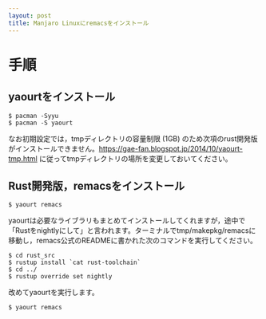 ```yaml
---
layout: post
title: Manjaro Linuxにremacsをインストール
---
```


# 手順

## yaourtをインストール

    $ pacman -Syyu
    $ pacman -S yaourt

なお初期設定では，tmpディレクトリの容量制限 (1GB) のため次項のrust開発版がインストールできません。<https://gae-fan.blogspot.jp/2014/10/yaourt-tmp.html> に従ってtmpディレクトリの場所を変更しておいてください。

## Rust開発版，remacsをインストール

    $ yaourt remacs

yaourtは必要なライブラリもまとめてインストールしてくれますが，途中で「Rustをnightlyにして」と言われます。ターミナルでtmp/makepkg/remacsに移動し，remacs公式のREADMEに書かれた次のコマンドを実行してください。

    $ cd rust_src
    $ rustup install `cat rust-toolchain`
    $ cd ../
    $ rustup override set nightly

改めてyaourtを実行します。

    $ yaourt remacs